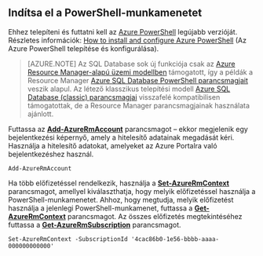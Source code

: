 
## Indítsa el a PowerShell-munkamenetet

Ehhez telepíteni és futtatni kell az [Azure PowerShell](https://msdn.microsoft.com/library/mt619274.aspx) legújabb verzióját. Részletes információk: [How to install and configure Azure PowerShell](../articles/powershell-install-configure.md) (Az Azure PowerShell telepítése és konfigurálása).


>[AZURE.NOTE] Az SQL Database sok új funkciója csak az [Azure Resource Manager-alapú üzemi modellben](../articles/resource-group-overview.md) támogatott, így a példák a Resource Manager [Azure SQL Database PowerShell parancsmagjait](https://msdn.microsoft.com/library/azure/mt574084.aspx) veszik alapul. Az létező klasszikus telepítési modell [Azure SQL Database (classic) parancsmagjai](https://msdn.microsoft.com/library/azure/dn546723.aspx) visszafelé kompatibilisen támogatottak, de a Resource Manager parancsmagjainak használata ajánlott.


Futtassa az [**Add-AzureRmAccount**](https://msdn.microsoft.com/library/mt619267.aspx) parancsmagot – ekkor megjelenik egy bejelentkezési képernyő, amely a hitelesítő adatainak megadását kéri. Használja a hitelesítő adatokat, amelyeket az Azure Portalra való bejelentkezéshez használ.

    Add-AzureRmAccount

Ha több előfizetéssel rendelkezik, használja a [**Set-AzureRmContext**](https://msdn.microsoft.com/library/mt619263.aspx) parancsmagot, amellyel kiválaszthatja, hogy melyik előfizetéssel használja a PowerShell-munkamenetet. Ahhoz, hogy megtudja, melyik előfizetést használja a jelenlegi PowerShell-munkamenet, futtassa a [**Get-AzureRmContext**](https://msdn.microsoft.com/library/mt619265.aspx) parancsmagot. Az összes előfizetés megtekintéséhez futtassa a [**Get-AzureRmSubscription**](https://msdn.microsoft.com/library/mt619284.aspx) parancsmagot.

    Set-AzureRmContext -SubscriptionId '4cac86b0-1e56-bbbb-aaaa-000000000000'



<!--HONumber=sep16_HO1-->



